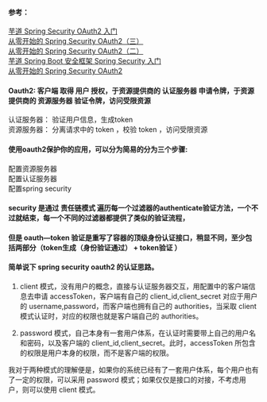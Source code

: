 #### 参考：    
  [芋道 Spring Security OAuth2 入门](http://www.iocoder.cn/Spring-Security/OAuth2-learning/?vip)  
  [从零开始的 Spring Security OAuth2（三）](https://www.cnkirito.moe/Spring-Security-OAuth2-3/)  
  [从零开始的 Spring Security OAuth2（二）](https://www.cnkirito.moe/Spring-Security-OAuth2-2/)  
  [芋道 Spring Boot 安全框架 Spring Security 入门](http://www.iocoder.cn/Spring-Boot/Spring-Security/?vip)  
  [从零开始的 Spring Security OAuth2](https://www.cnkirito.moe/Spring-Security-OAuth2-1/)  
#### Oauth2: 客户端 取得 用户 授权，于资源提供商的 认证服务器 申请令牌，于资源提供商的 资源服务器 验证令牌，访问受限资源  
认证服务器： 验证用户信息，生成token   
资源服务器： 分离请求中的 token ，校验 token ，访问受限资源       
#### 使用oauth2保护你的应用，可以分为简易的分为三个步骤:  
配置资源服务器  
配置认证服务器  
配置spring security  

#### security 是通过 责任链模式 遍历每一个过滤器的authenticate验证方法，一个不过就结束，每一个不同的过滤器都提供了类似的验证流程，
#### 但是 oauth—token 验证是重写了容器的顶级身份认证接口，稍显不同，至少包括两部分（token生成（身份验证通过） + token验证 ）   

#### 简单说下 spring security oauth2 的认证思路。
1. client 模式，没有用户的概念，直接与认证服务器交互，用配置中的客户端信息去申请 accessToken，客户端有自己的 client_id,client_secret 对应于用户的 username,password，而客户端也拥有自己的 authorities，当采取 client 模式认证时，对应的权限也就是客户端自己的 authorities。

2. password 模式，自己本身有一套用户体系，在认证时需要带上自己的用户名和密码，以及客户端的 client_id,client_secret。此时，accessToken 所包含的权限是用户本身的权限，而不是客户端的权限。

我对于两种模式的理解便是，如果你的系统已经有了一套用户体系，每个用户也有了一定的权限，可以采用 password 模式；如果仅仅是接口的对接，不考虑用户，则可以使用 client 模式。
